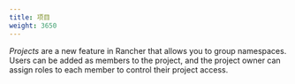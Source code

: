 ```yaml
---
title: 项目
weight: 3650
---
```

_Projects_ are a new feature in Rancher that allows you to group namespaces. Users can be added as members to the project, and the project owner can assign roles to each member to control their project access.

